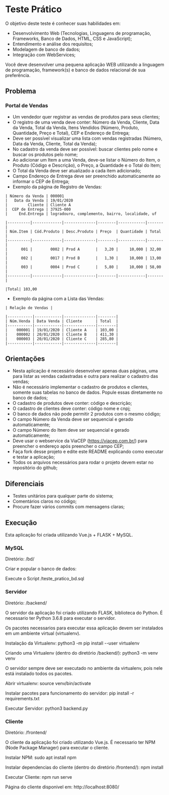 # Teste Prático

O objetivo deste teste é conhecer suas habilidades em:

* Desenvolvimento Web (Tecnologias, Linguagens de programação, Frameworks, Banco de Dados, HTML, CSS e JavaScript);
* Entendimento e análise dos requisitos;
* Modelagem de banco de dados;
* Integração com WebServices;

Você deve desenvolver uma pequena aplicação WEB utilizando a linguagem de programação, framework(s) e banco de dados relacional de sua preferência.

## Problema

### Portal de Vendas

* Um vendedor quer registrar as vendas de produtos para seus clientes;
* O registro de uma venda deve conter: Número da Venda, Cliente, Data da Venda, Total da Venda, Itens Vendidos (Número, Produto, Quantidade, Preço e Total), CEP e Endereço de Entrega;
* Deve ser possível visualizar uma lista com vendas registradas (Número, Data da Venda, Cliente, Total da Venda);
* No cadastro da venda deve ser possível: buscar clientes pelo nome e buscar os produtos pelo nome;
* Ao adicionar um Item a uma Venda, deve-se listar o Número do Item, o Produto (Código e Descrição), o Preço, a Quantidade e o Total do Item;
* O Total da Venda deve ser atualizado a cada item adicionado;
* Campo Endereço de Entrega deve ser preenchido automaticamente ao informar o CEP de Entrega;
* Exemplo da página de Registro de Vendas:

```
| Número da Venda | 000001
|   Data da Venda | 19/01/2020
|         Cliente | Cliente A
|  CEP de Entrega | 37925-000
|     End.Entrega | logradouro, complemento, bairro, localidade, uf

|----------|-------------|--------------|--------|------------|-------|
| Núm.Item | Cód.Produto | Desc.Produto | Preço  | Quantidade | Total |
|----------|-------------|--------------|--------|------------|-------|
|      001 |        0002 | Prod A       |   3,20 |     10,000 | 32,00 |
|      002 |        0017 | Prod B       |   1,30 |     10,000 | 13,00 |
|      003 |        0004 | Prod C       |   5,80 |     10,000 | 58,00 |
|----------|-------------|--------------|--------|------------|-------|

|Total| 103,00
```

* Exemplo da página com a Lista das Vendas:

```
| Relação de Vendas |

|-----------|------------|--------------|--------|
| Núm.Venda | Data Venda | Cliente      | Total  | 
|-----------|------------|--------------|--------|
|    000001 | 19/01/2020 | Cliente A    | 103,00 |
|    000002 | 20/01/2020 | Cliente B    | 411,30 |
|    000003 | 20/01/2020 | Cliente C    | 285,80 |
|-----------|------------|--------------|--------|
```

## Orientações

* Nesta aplicação é necessário desenvolver apenas duas páginas, uma para listar as vendas cadastradas e outra para realizar o cadastro das vendas;
* Não é necessário implementar o cadastro de produtos e clientes, somente suas tabelas no banco de dados. Popule essas diretamente no banco de dados;
* O cadastro de produtos deve conter: código e descrição;
* O cadastro de clientes deve conter: código nome e cnpj;
* O banco de dados não pode permitir 2 produtos com o mesmo código;
* O campo Número da Venda deve ser sequencial e gerado automaticamente;
* O campo Número do Item deve ser sequencial e gerado automaticamente;
* Deve usar o webservice da ViaCEP (https://viacep.com.br/) para preencher o endereço após preencher o campo CEP;
* Faça fork desse projeto e edite este README explicando como executar e testar a aplicação;
* Todos os arquivos necessários para rodar o projeto devem estar no repositório do github;


## Diferenciais

* Testes unitários para qualquer parte do sistema;
* Comentários claros no código;
* Procure fazer vários commits com mensagens claras;

## Execução

Esta aplicação foi criada utilizando Vue.js + FLASK + MySQL.

### MySQL

Diretório: /bd/

Criar e popular o banco de dados:

Execute o Script /teste_pratico_bd.sql

### Servidor

Diretório: /backend/

O servidor da aplicação foi criado utilizando FLASK, biblioteca do Python. É necessario ter Python 3.6.8 para executar o servidor.

Os pacotes necessarios para executar essa aplicação devem ser instalados em um ambiente virtual (virtualenv).

Instalação da Virtualenv: python3 -m pip install --user virtualenv

Criando uma Virtualenv (dentro do diretório /backend/): python3 -m venv venv

O servidor sempre deve ser executado no ambiente da virtualenv, pois nele está instalado todos os pacotes.

Abrir virtualenv: source venv/bin/activate

Instalar pacotes para funcionamento do servidor: pip install -r requirements.txt

Executar Servidor: python3 backend.py

### Cliente

Diretório: /frontend/

O cliente da aplicação foi criado utilizando Vue.js. É necessario ter NPM (Node Package Manager) para executar o cliente.

Instalar NPM: sudo apt install npm

Instalar dependencias do cliente (dentro do diretório /frontend/): npm install

Executar Cliente: npm run serve

Página do cliente disponivel em: http://localhost:8080/